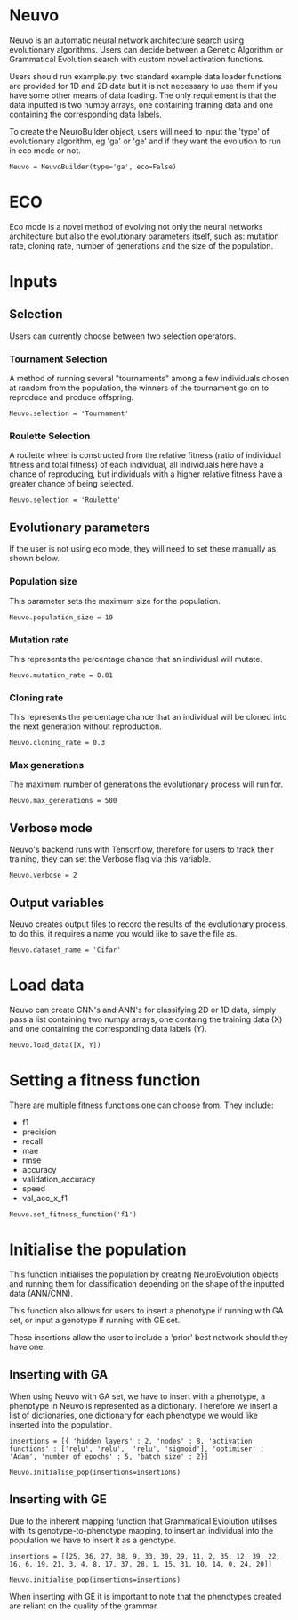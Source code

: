 # Neuvo
Neuvo is an automatic neural network architecture search using evolutionary algorithms. Users can decide between a Genetic Algorithm or Grammatical Evolution search with custom novel activation functions.

Users should run example.py, two standard example data loader functions are provided for 1D and 2D data but it is not necessary to use them if you have some other means of data loading. The only requirement is that the data inputted is two numpy arrays, one containing training data and one containing the corresponding data labels.

To create the NeuroBuilder object, users will need to input the 'type' of evolutionary algorithm, eg 'ga' or 'ge' and if they want the evolution to run in eco mode or not.

```Neuvo = NeuvoBuilder(type='ga', eco=False)```

# ECO
Eco mode is a novel method of evolving not only the neural networks architecture but also the evolutionary parameters itself, such as: mutation rate, cloning rate, number of generations and the size of the population.

# Inputs

## Selection
Users can currently choose between two selection operators. 

### Tournament Selection 
A method of running several "tournaments" among a few individuals chosen at random from the population, the winners of the tournament go on to reproduce and produce offspring.

```Neuvo.selection = 'Tournament'```

### Roulette Selection
A roulette wheel is constructed from the relative fitness (ratio of individual fitness and total fitness) of each individual, all individuals here have a chance of reproducing, but individuals with a higher relative fitness have a greater chance of being selected.

```Neuvo.selection = 'Roulette'```

## Evolutionary parameters
If the user is not using eco mode, they will need to set these manually as shown below.
### Population size
This parameter sets the maximum size for the population.

```Neuvo.population_size = 10```
### Mutation rate
This represents the percentage chance that an individual will mutate.

```Neuvo.mutation_rate = 0.01```
### Cloning rate
This represents the percentage chance that an individual will be cloned into the next generation without reproduction.

```Neuvo.cloning_rate = 0.3```

### Max generations
The maximum number of generations the evolutionary process will run for.

```Neuvo.max_generations = 500```

## Verbose mode
Neuvo's backend runs with Tensorflow, therefore for users to track their training, they can set the Verbose flag via this variable.

```Neuvo.verbose = 2```

## Output variables
Neuvo creates output files to record the results of the evolutionary process, to do this, it requires a name you would like to save the file as.

```Neuvo.dataset_name = 'Cifar'```

# Load data
Neuvo can create CNN's and ANN's for classifying 2D or 1D data, simply pass a list containing two numpy arrays, one containg the training data (X) and one containing the corresponding data labels (Y).

```Neuvo.load_data([X, Y])```

# Setting a fitness function
There are multiple fitness functions one can choose from. They include:

* f1
* precision
* recall
* mae
* rmse
* accuracy
* validation_accuracy
* speed
* val_acc_x_f1

```Neuvo.set_fitness_function('f1')```

# Initialise the population
This function initialises the population by creating NeuroEvolution objects and running them for classification depending on the shape of the inputted data (ANN/CNN).

This function also allows for users to insert a phenotype if running with GA set, or input a genotype if running with GE set.

These insertions allow the user to include a 'prior' best network should they have one.

## Inserting with GA
When using Neuvo with GA set, we have to insert with a phenotype, a phenotype in Neuvo is represented as a dictionary. Therefore we insert a list of dictionaries, one dictionary for each phenotype we would like inserted into the population.

```insertions = [{ 'hidden layers' : 2, 'nodes' : 8, 'activation functions' : ['relu', 'relu',  'relu', 'sigmoid'], 'optimiser' : 'Adam', 'number of epochs' : 5, 'batch size' : 2}]```

```Neuvo.initialise_pop(insertions=insertions)```

## Inserting with GE
Due to the inherent mapping function that Grammatical Eviolution utilises with its genotype-to-phenotype mapping, to insert an individual into the population we have to insert it as a genotype.

```insertions = [[25, 36, 27, 38, 9, 33, 30, 29, 11, 2, 35, 12, 39, 22, 16, 6, 19, 21, 3, 4, 8, 17, 37, 28, 1, 15, 31, 10, 14, 0, 24, 20]]```

```Neuvo.initialise_pop(insertions=insertions)```

When inserting with GE it is important to note that the phenotypes created are reliant on the quality of the grammar.



